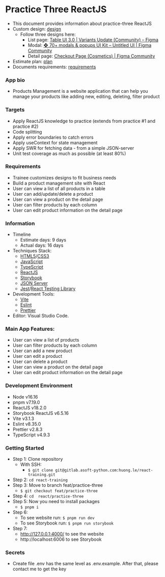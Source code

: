 # Practice Three ReactJS

- This document provides information about practice-three ReactJS
- Custom design: [design](https://www.figma.com/file/fqGqgxSYVOYZkhXanE7JqH/Management-Products?type=design&node-id=362-2032&t=7VCAhpO4HxYsz9bn-0)
  - Follow three designs here:
    - List page: [Table UI 3.0 | Variants Update (Community) – Figma](<https://www.figma.com/file/sl1LCYYdr3IA0IPEIrDvw5/Table-UI-3.0-%7C-Variants-Update-(Community)?type=design&node-id=0-1&t=e29TceSxSSgJgTmm-0>)
    - Modal: [❖ 70+ modals & popups UI Kit – Untitled UI | Figma Community](https://www.figma.com/community/file/1160004185821594377/%E2%9D%96-70%2B-modals-%26-popups-UI-Kit-%E2%80%93-Untitled-UI)
    - Detail page: [Checkout Page (Cosmetics) | Figma Community](<https://www.figma.com/community/file/1077821512205610385/Checkout-Page-(Cosmetics)>)
- Estimate plan: [plan](https://docs.google.com/document/d/1ejWpoYmnOAy2V4DIZ3Ps23esmxM6fFkx8Oy5fX-qFd0/edit#)
- Documents requirements: [requirements](https://docs.google.com/document/d/1nicJp3vZAjJt7b4xhJC0eUBWE_T3Qso1mheNe4_Hq0I/edit#)

### App bio

- Products Management is a website application that can help you manage your products like adding new, editing, deleting, filter product

### Targets

- Apply ReactJS knowledge to practice (extends from practice #1 and practice #2)
- Code splitting
- Apply error boundaries to catch errors
- Apply useContext for state management
- Apply SWR for fetching data - from a simple JSON-server
- Unit test coverage as much as possible (at least 80%)

### Requirements

- Trainee customizes designs to fit business needs
- Build a product management site with React
- User can view a list of all products in a table
- User can add/update/delete a product
- User can view a product on the detail page
- User can filter products by each column
- User can edit product information on the detail page

### Information

- Timeline
  - Estimate days: 9 days
  - Actual days: 16 days
- Techniques Stack:
  - [HTML5](https://developer.mozilla.org/en-US/docs/Glossary/HTML5)/[CSS3](https://developer.mozilla.org/en-US/docs/Web/CSS)
  - [JavaScript](https://www.w3schools.com/js/)
  - [TypeScript](https://www.typescriptlang.org/)
  - [ReactJS](https://reactjs.org/)
  - [Storybook](https://storybook.js.org/)
  - [JSON Server](https://github.com/typicode/json-server)
  - [Jest](https://jestjs.io/)/[React Testing Library](https://testing-library.com/docs/react-testing-library/intro/)
- Development Tools:
  - [Vite](https://vitejs.dev/)
  - [Eslint](https://eslint.org/)
  - [Prettier](https://prettier.io/)
- Editor: Visual Studio Code.

### Main App Features:

- User can view a list of products
- User can filter products by each column
- User can add a new product
- User can edit a product
- User can delete a product
- User can view a product on the detail page
- User can edit product information on the detail page

### Development Environment

- Node v16.16
- pnpm v7.19.0
- ReactJS v18.2.0
- Storybook ReactJS v6.5.16
- Vite v3.1.3
- Eslint v8.35.0
- Prettier v2.8.3
- TypeScript v4.9.3

### Getting Started

- Step 1: Clone repository
  - With SSH:
    - `$ git clone git@gitlab.asoft-python.com:huong.le/react-training.git`
- Step 2: `cd react-training`
- Step 3: Move to branch feat/practice-three
  - `$ git checkout feat/practice-three`
- Step 4: `cd  react/practice-three`
- Step 5: Now you need to install packages
  - `$ pnpm i`
- Step 6:
  - To see website run: `$ pnpm run dev`
  - To see Storybook run: `$ pnpm run storybook`
- Step 7:
  - http://127.0.0.1:4000/ to see the website
  - http://localhost:6006 to see Storybook

### Secrets

- Create file .env has the same level as .env.example. After that, please contact me to get the key
